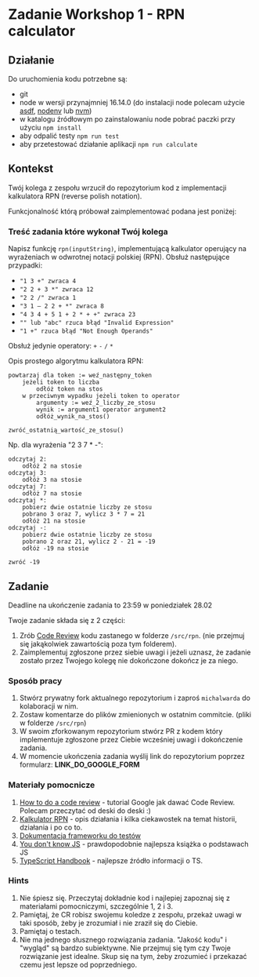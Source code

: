 # Zadanie Workshop 1 - RPN calculator

## Działanie
Do uruchomienia kodu potrzebne są:
- git
- node w wersji przynajmniej 16.14.0 (do instalacji node polecam użycie [asdf](https://asdf-vm.com/), [nodenv](https://github.com/nodenv/nodenv) lub [nvm](https://github.com/nvm-sh/nvm))
- w katalogu źródłowym po zainstalowaniu node pobrać paczki przy użyciu `npm install`
- aby odpalić testy `npm run test`
- aby przetestować działanie aplikacji `npm run calculate`

## Kontekst

Twój kolega z zespołu wrzucił do repozytorium kod z implementacji kalkulatora RPN (reverse polish notation).

Funkcjonalność którą próbował zaimplementować podana jest poniżej:

### Treść zadania które wykonał Twój kolega
Napisz funkcję `rpn(inputString)`, implementującą kalkulator operujący na wyrażeniach w odwrotnej notacji polskiej (RPN).
Obsłuż następujące przypadki:
- `"1 3 +" zwraca 4`
- `"2 2 + 3 *" zwraca 12`
- `"2 2 /" zwraca 1`
- `"3 1 – 2 2 + *" zwraca 8`
- `"4 3 4 + 5 1 + 2 * + +" zwraca 23`
- `"" lub "abc" rzuca błąd "Invalid Expression"`
- `"1 +" rzuca błąd "Not Enough Operands"`

Obsłuż jedynie operatory: `+` `-` `/` `*`

Opis prostego algorytmu kalkulatora RPN:
```text
powtarzaj dla token := weź_następny_token
    jeżeli token to liczba
        odłóż token na stos
    w przeciwnym wypadku jeżeli token to operator
        argumenty := weź_2_liczby_ze_stosu
        wynik := argument1 operator argument2
        odłóż_wynik_na_stos()

zwróć_ostatnią_wartość_ze_stosu()
```

Np. dla wyrażenia "2 3 7 * -":
```text
odczytaj 2:
    odłóż 2 na stosie
odczytaj 3:
    odłóż 3 na stosie
odczytaj 7:
    odłóż 7 na stosie
odczytaj *:
    pobierz dwie ostatnie liczby ze stosu
    pobrano 3 oraz 7, wylicz 3 * 7 = 21
    odłóż 21 na stosie
odczytaj -:
    pobierz dwie ostatnie liczby ze stosu
    pobrano 2 oraz 21, wylicz 2 - 21 = -19
    odłóż -19 na stosie

zwróć -19
```

## Zadanie

Deadline na ukończenie zadania to 23:59 w poniedziałek 28.02

Twoje zadanie składa się z 2 części:
1. Zrób [Code Review](https://en.wikipedia.org/wiki/Code_review) kodu zastanego w folderze `/src/rpn`. (nie przejmuj się jakąkolwiek zawartością poza tym folderem).
2. Zaimplementuj zgłoszone przez siebie uwagi i jeżeli uznasz, że zadanie zostało przez Twojego kolegę nie dokończone dokończ je za niego.

### Sposób pracy

1. Stwórz prywatny fork aktualnego repozytorium i zaproś `michalwarda` do kolaboracji w nim.
2. Zostaw komentarze do plików zmienionych w ostatnim commitcie. (pliki w folderze `/src/rpn`)
3. W swoim zforkowanym repozytorium stwórz PR z kodem który implementuje zgłoszone przez Ciebie wcześniej uwagi i dokończenie zadania.
4. W momencie ukończenia zadania wyślij link do repozytorium poprzez formularz: __LINK_DO_GOOGLE_FORM__

### Materiały pomocnicze
1. [How to do a code review](https://google.github.io/eng-practices/review/reviewer/) - tutorial Google jak dawać Code Review. Polecam przeczytać od deski do deski :)
2. [Kalkulator RPN](https://en.wikipedia.org/wiki/Reverse_Polish_notation) - opis działania i kilka ciekawostek na temat historii, działania i po co to.
3. [Dokumentacja frameworku do testów](https://jestjs.io/)
4. [You don't know JS](https://github.com/getify/You-Dont-Know-JS/blob/1st-ed/README.md) - prawdopodobnie najlepsza książka o podstawach JS
5. [TypeScript Handbook](https://www.typescriptlang.org/docs/handbook/intro.html) - najlepsze źródło informacji o TS.

### Hints
1. Nie śpiesz się. Przeczytaj dokładnie kod i najlepiej zapoznaj się z materiałami pomocniczymi, szczególnie 1, 2 i 3.
2. Pamiętaj, że CR robisz swojemu koledze z zespołu, przekaż uwagi w taki sposób, żeby je zrozumiał i nie zraził się do Ciebie.
3. Pamiętaj o testach.
4. Nie ma jednego słusznego rozwiązania zadania. "Jakość kodu" i "wygląd" są bardzo subiektywne. Nie przejmuj się tym czy Twoje rozwiązanie jest idealne. Skup się na tym, żeby zrozumieć i przekazać czemu jest lepsze od poprzedniego.

